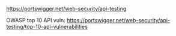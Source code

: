 https://portswigger.net/web-security/api-testing

OWASP top 10 API vuln: https://portswigger.net/web-security/api-testing/top-10-api-vulnerabilities